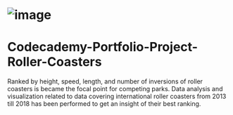 # ![image](https://github.com/user-attachments/assets/7b5e0b22-b12e-487d-aa83-fb6965172df4)
# Codecademy-Portfolio-Project-Roller-Coasters
Ranked by height, speed, length, and number of inversions of roller coasters is became the focal point for competing parks. Data analysis and visualization related to data covering international roller coasters from 2013 till 2018 has been performed to get an insight of their best ranking. 
